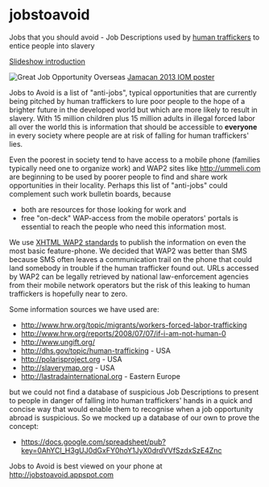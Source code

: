 # jobstoavoid

Jobs that you should avoid - Job Descriptions used by [human traffickers](http://en.wikipedia.org/wiki/Human_trafficking) to entice people into slavery

[Slideshow introduction](https://docs.google.com/presentation/pub?id=1skpUiZ5vfjGucCAEOIzR-rnJoYLFqfYgylifIfGxts0&start=false&loop=false&delayms=5000)

![Great Job Opportunity Overseas](http://www.iom.int/files/live/sites/iom/files/pbn/photos/jm20130924_flyer1.jpg)
[Jamacan 2013 IOM poster](http://www.iom.int/cms/en/sites/iom/home/news-and-views/press-briefing-notes/pbn-2013/pbn-listing/public-awareness-campaign-launch.html)

Jobs to Avoid is a list of "anti-jobs", typical opportunities that are currently being pitched by human traffickers to lure poor people to the hope of a brighter future in the developed world but which are more likely to result in slavery.
With 15 million children plus 15 million adults in illegal forced labor all over the world this is information that should be accessible to **everyone** in every society where people are at risk of falling for human traffickers' lies.

Even the poorest in society tend to have access to a mobile phone (families typically need one to organize work) and WAP2 sites like http://ummeli.com are beginning to be used by poorer people to find and share work opportunities in their locality.
Perhaps this list of "anti-jobs" could complement such work bulletin boards, because

* both are resources for those looking for work and
* free "on-deck" WAP-access from the mobile operators' portals is essential to reach the people who need this information most.

We use [XHTML WAP2 standards](http://www.w3.org/TR/mobile-bp/) to publish the information on even the most basic feature-phone.
We decided that WAP2 was better than SMS because SMS often leaves a communication trail on the phone that could land somebody in trouble if the human trafficker found out. URLs accessed by WAP2 can be legally retrieved by national law-enforcement agencies from their mobile network operators but the risk of this leaking to human traffickers is hopefully near to zero.

Some information sources we have used are:

- http://www.hrw.org/topic/migrants/workers-forced-labor-trafficking
- http://www.hrw.org/reports/2008/07/07/if-i-am-not-human-0
- http://www.ungift.org/
- http://dhs.gov/topic/human-trafficking - USA
- http://polarisproject.org - USA
- http://slaverymap.org - USA                                        
- http://lastradainternational.org - Eastern Europe

but we could not find a database of suspicious Job Descriptions to present to people in danger of falling into human traffickers' hands in a quick and concise way that would enable them to recognise when a job opportunity abroad is suspicious.
So we mocked up a database of our own to prove the concept:

- https://docs.google.com/spreadsheet/pub?key=0AhYCl_H3gUJ0dGxFY0hoY1JyX0drdVVfSzdxSzE4Znc

Jobs to Avoid is best viewed on your phone at http://jobstoavoid.appspot.com
